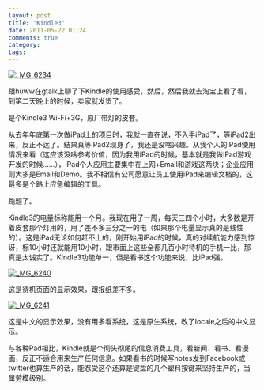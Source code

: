 ```yaml
---
layout: post
title: 'Kindle3'
date: 2011-05-22 01:24
comments: true
category: 
tags:
---
```

    

[![_MG_6234](http://qingpei.me/images/in_post/MG_6234_thumb.jpg)](http://qingpei.me/images/in_post/MG_6234.jpg)

跟huww在gtalk上聊了下Kindle的使用感受，然后，然后我就去淘宝上看了看，到第二天晚上的时候，卖家就发货了。

是个Kindle3 Wi-Fi+3G，原厂带灯的皮套。

从去年年底第一次做iPad上的项目时，我就一直在说，不入手iPad了，等iPad2出来，反正不远了。结果真等iPad2现身了，我还是没啥兴趣。从我个人的iPad使用情况来看（这应该没啥参考价值，因为我用iPad的时候，基本就是我做iPad游戏开发的时候……），iPad个人应用主要集中在上网+Email和游戏这两块；企业应用则大多是Email和Demo。我不相信有公司愿意让员工使用iPad来编辑文档的，这最多是个路上应急编辑的工具。

跑题了。

Kindle3的电量标称能用一个月。我现在用了一周，每天三四个小时，大多数是开着皮套那个灯用的，用了差不多三分之一的电（如果那个电量显示真的是线性的）。这是iPad无论如何赶不上的，刚开始用iPad的时候，真的对续航能力感到惊讶，标10小时还就能用10小时，跟市面上这些全都几百小时待机的手机一比，那真是太诚实了。Kindle3功能单一，但是看书这个功能来说，比iPad强。

[![_MG_6240](http://qingpei.me/images/in_post/MG_6240_thumb.jpg)](http://qingpei.me/images/in_post/MG_6240.jpg)

这是待机页面的显示效果，跟报纸差不多。

[![_MG_6241](http://qingpei.me/images/in_post/MG_6241_thumb.jpg)](http://qingpei.me/images/in_post/MG_6241.jpg)

这是中文的显示效果，没有用多看系统，这是原生系统，改了locale之后的中文显示。

与各种Pad相比，Kindle就是个彻头彻尾的信息消费工具，看新闻、看书、看漫画，反正不适合用来生产任何信息。如果看书的时候写notes发到Facebook或twitter也算生产的话，能忍受这个还算是键盘的几个塑料按键来坚持生产的，当属劳模级别。
